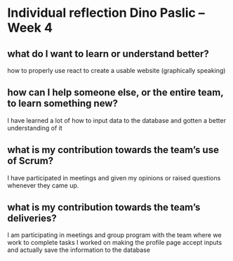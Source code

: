 
# Individual reflection Dino Paslic – Week 4

## what do I want to learn or understand better?
how to properly use react to create a usable website (graphically speaking)


## how can I help someone else, or the entire team, to learn something new?
I have learned a lot of how to input data to the database and gotten a better understanding of it

## what is my contribution towards the team’s use of Scrum?
I have participated in meetings and given my opinions or raised questions whenever they came up.

## what is my contribution towards the team’s deliveries?
I am participating in meetings and group program with the team where we work to complete tasks
I worked on making the profile page accept inputs and actually save the information to the database
